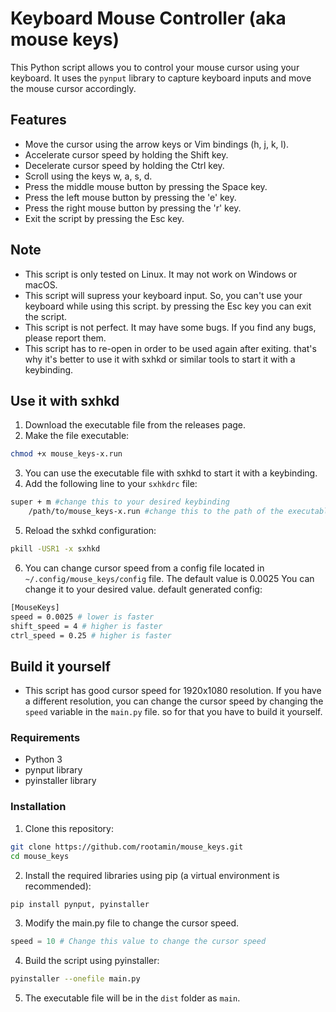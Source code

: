# Keyboard Mouse Controller (aka mouse keys)

This Python script allows you to control your mouse cursor using your keyboard. It uses the `pynput` library to capture keyboard inputs and move the mouse cursor accordingly.

## Features

- Move the cursor using the arrow keys or Vim bindings (h, j, k, l).
- Accelerate cursor speed by holding the Shift key.
- Decelerate cursor speed by holding the Ctrl key.
- Scroll using the keys w, a, s, d.
- Press the middle mouse button by pressing the Space key.
- Press the left mouse button by pressing the 'e' key.
- Press the right mouse button by pressing the 'r' key.
- Exit the script by pressing the Esc key.

## Note
- This script is only tested on Linux. It may not work on Windows or macOS.
- This script will supress your keyboard input. So, you can't use your keyboard while using this script. by pressing the Esc key you can exit the script.
- This script is not perfect. It may have some bugs. If you find any bugs, please report them.
- This script has to re-open in order to be used again after exiting. that's why it's better to use it with sxhkd or similar tools to start it with a keybinding.

## Use it with sxhkd
1. Download the executable file from the releases page.
2. Make the file executable:
```bash
chmod +x mouse_keys-x.run
```
3. You can use the executable file with sxhkd to start it with a keybinding.
4. Add the following line to your `sxhkdrc` file:
```bash
super + m #change this to your desired keybinding
    /path/to/mouse_keys-x.run #change this to the path of the executable file
```
5. Reload the sxhkd configuration:
```bash
pkill -USR1 -x sxhkd
```
6. You can change cursor speed from a config file located in `~/.config/mouse_keys/config` file. The default value is 0.0025 You can change it to your desired value. default generated config:
```bash
[MouseKeys]
speed = 0.0025 # lower is faster
shift_speed = 4 # higher is faster
ctrl_speed = 0.25 # higher is faster
```

## Build it yourself
- This script has good cursor speed for 1920x1080 resolution. If you have a different resolution, you can change the cursor speed by changing the `speed` variable in the `main.py` file. so for that you have to build it yourself.
### Requirements
- Python 3
- pynput library
- pyinstaller library

### Installation 

1. Clone this repository:
```bash
git clone https://github.com/rootamin/mouse_keys.git
cd mouse_keys
```

2. Install the required libraries using pip (a virtual environment is recommended):
```bash
pip install pynput, pyinstaller
```
3. Modify the main.py file to change the cursor speed.
```python
speed = 10 # Change this value to change the cursor speed
```
4. Build the script using pyinstaller:
```bash
pyinstaller --onefile main.py
```
5. The executable file will be in the `dist` folder as `main`.
